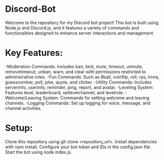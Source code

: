 # Discord-Bot
Welcome to the repository for my Discord bot project! This bot is built using Node.js and Discord.js, and it features a variety of commands and functionalities designed to enhance server interactions and management.

# Key Features:
-Moderation Commands: Includes ban, kick, mute, timeout, unmute, removetimeout, unban, warn, and clear with permissions     restricted to administrative roles.
-Fun Commands: Such as 8ball, coinflip, roll, rps, trivia, guessnumber, poll, joke, quote, and clicker.
-Utility Commands: Includes serverinfo, userinfo, reminder, ping, report, and avatar.
-Leveling System: Features level, leaderboard, setlevelchannel, and levelrole.
-Welcome/Leaving System: Commands for setting welcome and leaving channels.
-Logging Commands: Set up logging for voice, message, and channel activities.

# Setup:
Clone this repository using git clone <repository_url>.
Install dependencies with npm install.
Configure your bot token and IDs in the config.json file.
Start the bot using node index.js.

